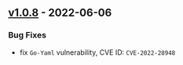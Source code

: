  
<a name="v1.0.8"></a>
## [v1.0.8] - 2022-06-06
### Bug Fixes
- fix `Go-Yaml` vulnerability, CVE ID: `CVE-2022-28948`

[v1.0.8]: https://github.com/tremendouscan/bifrost/compare/v1.0.7...v1.0.8
